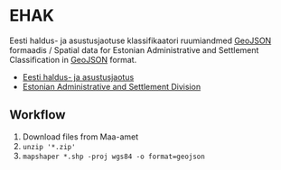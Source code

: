# EHAK

Eesti haldus- ja asustusjaotuse klassifikaatori ruumiandmed [GeoJSON](http://geojson.org/) formaadis / Spatial data for Estonian Administrative and Settlement Classification in [GeoJSON](http://geojson.org/) format.

- [Eesti haldus- ja asustusjaotus](http://geoportaal.maaamet.ee/est/Andmed-ja-kaardid/Haldus-ja-asustusjaotus-p119.html)
- [Estonian Administrative and Settlement Division](http://geoportaal.maaamet.ee/eng/Maps-and-Data/Administrative-and-Settlement-Division-p312.html)

## Workflow

1. Download files from Maa-amet
2. `unzip '*.zip'`
3. `mapshaper *.shp -proj wgs84 -o format=geojson`

